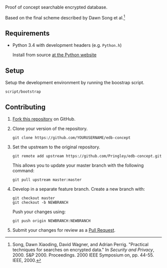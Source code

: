 Proof of concept searchable encrypted database.

Based on the final scheme described by Dawn Song et al.[^song]

[^song]: Song, Dawn Xiaoding, David Wagner, and Adrian Perrig. "Practical
techniques for searches on encrypted data." In *Security and Privacy*, 2000.
S&P 2000.  Proceedings. 2000 IEEE Symposium on, pp. 44-55. IEEE, 2000.

## Requirements

-   Python 3.4 with development headers (e.g. `Python.h`)

    Install from source [at the Python
    website](https://www.python.org/ftp/python/3.4.0/Python-3.4.0.tgz)

## Setup

Setup the development environment by running the boostrap script.

    script/bootstrap

## Contributing

1.  [Fork this repository](https://github.com/Pringley/edb-concept/fork) on
    GitHub.

2.  Clone your version of the repository.

        git clone https://github.com/YOURUSERNAME/edb-concept

3.  Set the upstream to the original repository.

        git remote add upstream https://github.com/Pringley/edb-concept.git

    This allows you to update your master branch with the following command:

        git pull upstream master:master

4.  Develop in a separate feature branch. Create a new branch with:

        git checkout master
        git checkout -b NEWBRANCH

    Push your changes using:

        git push origin NEWBRANCH:NEWBRANCH

5.  Submit your changes for review as a
    [Pull Request](https://github.com/Pringley/edb-concept/compare).
